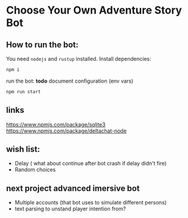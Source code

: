 # Choose Your Own Adventure Story Bot


## How to run the bot:

You need `nodejs` and `rustup` installed.
Install dependencies:
```sh
npm i
```

run the bot:
__todo__ document configuration (env vars)
```sh
npm run start
```


## links
https://www.npmjs.com/package/sqlite3
https://www.npmjs.com/package/deltachat-node


## wish list:

- Delay ( what about continue after bot crash if delay didn't fire)
- Random choices


## next project advanced imersive bot
- Multiple accounts (that bot uses to simulate different persons)
- text parsing to unstand player intention from?